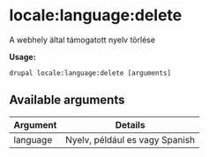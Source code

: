# locale:language:delete
A webhely által támogatott nyelv törlése

**Usage:**
```
drupal locale:language:delete [arguments]
```

## Available arguments
Argument | Details
---------|-------------
language | Nyelv, például es vagy Spanish
